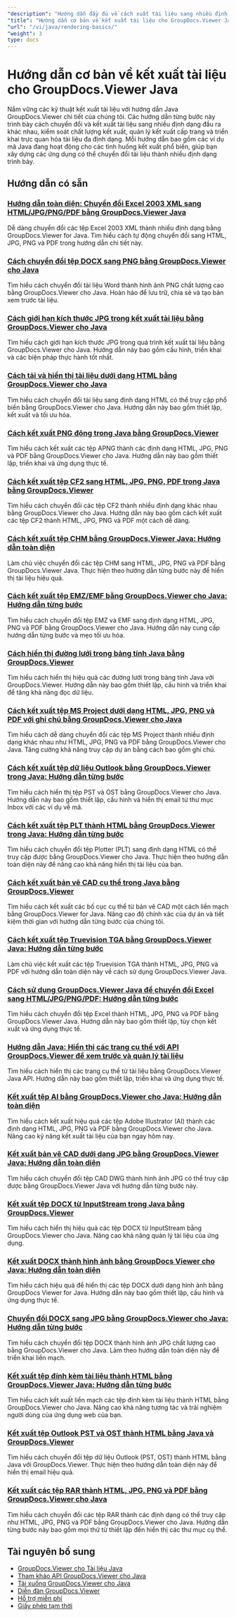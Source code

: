 ```yaml
---
"description": "Hướng dẫn đầy đủ về cách xuất tài liệu sang nhiều định dạng đầu ra bao gồm HTML, PDF và định dạng hình ảnh bằng GroupDocs.Viewer cho Java."
"title": "Hướng dẫn cơ bản về kết xuất tài liệu cho GroupDocs.Viewer Java"
"url": "/vi/java/rendering-basics/"
"weight": 3
type: docs
---
```

# Hướng dẫn cơ bản về kết xuất tài liệu cho GroupDocs.Viewer Java

Nắm vững các kỹ thuật kết xuất tài liệu với hướng dẫn Java GroupDocs.Viewer chi tiết của chúng tôi. Các hướng dẫn từng bước này trình bày cách chuyển đổi và kết xuất tài liệu sang nhiều định dạng đầu ra khác nhau, kiểm soát chất lượng kết xuất, quản lý kết xuất cấp trang và triển khai trực quan hóa tài liệu đa định dạng. Mỗi hướng dẫn bao gồm các ví dụ mã Java đang hoạt động cho các tình huống kết xuất phổ biến, giúp bạn xây dựng các ứng dụng có thể chuyển đổi tài liệu thành nhiều định dạng trình bày.

## Hướng dẫn có sẵn

### [Hướng dẫn toàn diện: Chuyển đổi Excel 2003 XML sang HTML/JPG/PNG/PDF bằng GroupDocs.Viewer Java](./groupdocs-viewer-java-excel-2003-xml-conversion/)
Dễ dàng chuyển đổi các tệp Excel 2003 XML thành nhiều định dạng bằng GroupDocs.Viewer for Java. Tìm hiểu cách tự động chuyển đổi sang HTML, JPG, PNG và PDF trong hướng dẫn chi tiết này.

### [Cách chuyển đổi tệp DOCX sang PNG bằng GroupDocs.Viewer cho Java](./render-docx-png-groupdocs-viewer-java/)
Tìm hiểu cách chuyển đổi tài liệu Word thành hình ảnh PNG chất lượng cao bằng GroupDocs.Viewer cho Java. Hoàn hảo để lưu trữ, chia sẻ và tạo bản xem trước tài liệu.

### [Cách giới hạn kích thước JPG trong kết xuất tài liệu bằng GroupDocs.Viewer cho Java](./groupdocs-viewer-java-limit-jpg-size-rendering/)
Tìm hiểu cách giới hạn kích thước JPG trong quá trình kết xuất tài liệu bằng GroupDocs.Viewer cho Java. Hướng dẫn này bao gồm cấu hình, triển khai và các biện pháp thực hành tốt nhất.

### [Cách tải và hiển thị tài liệu dưới dạng HTML bằng GroupDocs.Viewer cho Java](./groupdocs-viewer-java-html-rendering/)
Tìm hiểu cách chuyển đổi tài liệu sang định dạng HTML có thể truy cập phổ biến bằng GroupDocs.Viewer cho Java. Hướng dẫn này bao gồm thiết lập, kết xuất và tối ưu hóa.

### [Cách kết xuất PNG động trong Java bằng GroupDocs.Viewer](./render-apng-groupdocs-viewer-java/)
Tìm hiểu cách kết xuất các tệp APNG thành các định dạng HTML, JPG, PNG và PDF bằng GroupDocs.Viewer cho Java. Hướng dẫn này bao gồm thiết lập, triển khai và ứng dụng thực tế.

### [Cách kết xuất tệp CF2 sang HTML, JPG, PNG, PDF trong Java bằng GroupDocs.Viewer](./render-cf2-files-groupdocs-java/)
Tìm hiểu cách chuyển đổi các tệp CF2 thành nhiều định dạng khác nhau bằng GroupDocs.Viewer cho Java. Hướng dẫn này bao gồm cách kết xuất các tệp CF2 thành HTML, JPG, PNG và PDF một cách dễ dàng.

### [Cách kết xuất tệp CHM bằng GroupDocs.Viewer Java: Hướng dẫn toàn diện](./render-chm-groupdocs-viewer-java/)
Làm chủ việc chuyển đổi các tệp CHM sang HTML, JPG, PNG và PDF bằng GroupDocs.Viewer Java. Thực hiện theo hướng dẫn từng bước này để hiển thị tài liệu hiệu quả.

### [Cách kết xuất tệp EMZ/EMF bằng GroupDocs.Viewer cho Java: Hướng dẫn từng bước](./render-emz-emf-groupdocs-viewer-java/)
Tìm hiểu cách chuyển đổi tệp EMZ và EMF sang định dạng HTML, JPG, PNG và PDF bằng GroupDocs.Viewer cho Java. Hướng dẫn này cung cấp hướng dẫn từng bước và mẹo tối ưu hóa.

### [Cách hiển thị đường lưới trong bảng tính Java bằng GroupDocs.Viewer](./render-grid-lines-java-spreadsheets-groupdocs-viewer/)
Tìm hiểu cách hiển thị hiệu quả các đường lưới trong bảng tính Java với GroupDocs.Viewer. Hướng dẫn này bao gồm thiết lập, cấu hình và triển khai để tăng khả năng đọc dữ liệu.

### [Cách kết xuất tệp MS Project dưới dạng HTML, JPG, PNG và PDF với ghi chú bằng GroupDocs.Viewer cho Java](./render-ms-project-html-jpg-png-pdf-notes-groupdocs-java/)
Tìm hiểu cách dễ dàng chuyển đổi các tệp MS Project thành nhiều định dạng khác nhau như HTML, JPG, PNG và PDF bằng GroupDocs.Viewer cho Java. Tăng cường khả năng truy cập dự án bằng cách bao gồm ghi chú.

### [Cách kết xuất tệp dữ liệu Outlook bằng GroupDocs.Viewer trong Java: Hướng dẫn từng bước](./rendering-outlook-data-files-groupdocs-viewer-java/)
Tìm hiểu cách hiển thị tệp PST và OST bằng GroupDocs.Viewer cho Java. Hướng dẫn này bao gồm thiết lập, cấu hình và hiển thị email từ thư mục Inbox với các ví dụ về mã.

### [Cách kết xuất tệp PLT thành HTML bằng GroupDocs.Viewer trong Java: Hướng dẫn từng bước](./render-plt-files-html-groupdocs-viewer-java/)
Tìm hiểu cách chuyển đổi tệp Plotter (PLT) sang định dạng HTML có thể truy cập được bằng GroupDocs.Viewer cho Java. Thực hiện theo hướng dẫn toàn diện này để nâng cao khả năng hiển thị tài liệu của bạn.

### [Cách kết xuất bản vẽ CAD cụ thể trong Java bằng GroupDocs.Viewer](./render-cad-groupdocs-viewer-java/)
Tìm hiểu cách kết xuất các bố cục cụ thể từ bản vẽ CAD một cách liền mạch bằng GroupDocs.Viewer for Java. Nâng cao độ chính xác của dự án và tiết kiệm thời gian với hướng dẫn từng bước của chúng tôi.

### [Cách kết xuất tệp Truevision TGA bằng GroupDocs.Viewer Java: Hướng dẫn từng bước](./render-tga-files-groupdocs-viewer-java-guide/)
Làm chủ việc kết xuất các tệp Truevision TGA thành HTML, JPG, PNG và PDF với hướng dẫn toàn diện này về cách sử dụng GroupDocs.Viewer Java.

### [Cách sử dụng GroupDocs.Viewer Java để chuyển đổi Excel sang HTML/JPG/PNG/PDF: Hướng dẫn từng bước](./groupdocs-viewer-java-excel-to-html-jpg-png-pdf/)
Tìm hiểu cách chuyển đổi tệp Excel thành HTML, JPG, PNG và PDF bằng GroupDocs.Viewer Java. Hướng dẫn này bao gồm thiết lập, tùy chọn kết xuất và ứng dụng thực tế.

### [Hướng dẫn Java: Hiển thị các trang cụ thể với API GroupDocs.Viewer để xem trước và quản lý tài liệu](./java-groupdocs-viewer-render-pages-api-tutorial/)
Tìm hiểu cách hiển thị các trang cụ thể từ tài liệu bằng GroupDocs.Viewer Java API. Hướng dẫn này bao gồm thiết lập, triển khai và ứng dụng thực tế.

### [Kết xuất tệp AI bằng GroupDocs.Viewer cho Java: Hướng dẫn toàn diện](./render-ai-files-groupdocs-viewer-java/)
Tìm hiểu cách kết xuất hiệu quả các tệp Adobe Illustrator (AI) thành các định dạng HTML, JPG, PNG và PDF bằng GroupDocs.Viewer cho Java. Nâng cao kỹ năng kết xuất tài liệu của bạn ngay hôm nay.

### [Kết xuất bản vẽ CAD dưới dạng JPG bằng GroupDocs.Viewer Java: Hướng dẫn toàn diện](./render-cad-drawings-jpg-groupdocs-viewer-java/)
Tìm hiểu cách chuyển đổi tệp CAD DWG thành hình ảnh JPG có thể truy cập được bằng GroupDocs.Viewer Java với hướng dẫn từng bước này.

### [Kết xuất tệp DOCX từ InputStream trong Java bằng GroupDocs.Viewer](./render-docx-from-inputstream-groupdocs-viewer-java/)
Tìm hiểu cách hiển thị hiệu quả các tệp DOCX từ InputStream bằng GroupDocs.Viewer cho Java. Nâng cao khả năng quản lý tài liệu của ứng dụng.

### [Kết xuất DOCX thành hình ảnh bằng GroupDocs Viewer cho Java: Hướng dẫn toàn diện](./groupdocs-viewer-java-render-docx-to-image/)
Tìm hiểu cách hiệu quả để hiển thị các tệp DOCX dưới dạng hình ảnh bằng GroupDocs Viewer for Java. Hướng dẫn này bao gồm thiết lập, cấu hình và ứng dụng thực tế.

### [Chuyển đổi DOCX sang JPG bằng GroupDocs.Viewer cho Java: Hướng dẫn từng bước](./render-docx-to-jpg-groupdocs-viewer-java/)
Tìm hiểu cách chuyển đổi tệp DOCX thành hình ảnh JPG chất lượng cao bằng GroupDocs.Viewer cho Java. Làm theo hướng dẫn toàn diện này để triển khai liền mạch.

### [Kết xuất tệp đính kèm tài liệu thành HTML bằng GroupDocs.Viewer Java: Hướng dẫn từng bước](./render-document-attachments-html-groupdocs-viewer-java/)
Tìm hiểu cách kết xuất liền mạch các tệp đính kèm tài liệu thành HTML bằng GroupDocs.Viewer cho Java. Nâng cao khả năng tương tác và trải nghiệm người dùng của ứng dụng web của bạn.

### [Kết xuất tệp Outlook PST và OST thành HTML bằng Java và GroupDocs.Viewer](./render-outlook-data-html-groupdocs-java/)
Tìm hiểu cách chuyển đổi tệp dữ liệu Outlook (PST, OST) thành HTML bằng Java với GroupDocs.Viewer. Thực hiện theo hướng dẫn toàn diện này để hiển thị email hiệu quả.

### [Kết xuất các tệp RAR thành HTML, JPG, PNG và PDF bằng GroupDocs.Viewer cho Java](./render-rar-files-groupdocs-viewer-java/)
Tìm hiểu cách chuyển đổi các tệp RAR thành các định dạng có thể truy cập như HTML, JPG, PNG và PDF bằng GroupDocs.Viewer cho Java. Hướng dẫn từng bước này bao gồm mọi thứ từ thiết lập đến hiển thị các thư mục cụ thể.

## Tài nguyên bổ sung

- [GroupDocs.Viewer cho Tài liệu Java](https://docs.groupdocs.com/viewer/java/)
- [Tham khảo API GroupDocs.Viewer cho Java](https://reference.groupdocs.com/viewer/java/)
- [Tải xuống GroupDocs.Viewer cho Java](https://releases.groupdocs.com/viewer/java/)
- [Diễn đàn GroupDocs.Viewer](https://forum.groupdocs.com/c/viewer/9)
- [Hỗ trợ miễn phí](https://forum.groupdocs.com/)
- [Giấy phép tạm thời](https://purchase.groupdocs.com/temporary-license/)